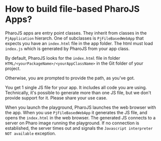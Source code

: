 # How to build file-based PharoJS Apps?

PharoJS apps are entry point classes. They inherit from classes in the `PjApplication` hierarch. One of subclasses is
`PjFileBasedWebApp` that expects you have an `index.html` file in the app folder. The html must load `index.js` which is generated by PharoJS from your app class.

By default, PharoJS looks for the `index.html` file in folder `HTML/<yourPackageName>/<yourAppClassName>` in the Git folder of your project.

Otherwise, you are prompted to provide the path, as you've got.

You get 1 single JS file for your app. It includes all code you are using. Technically, it's possible to generate more than one JS file, but we don't provide support for it. Please share your use case.

When you launch the playground, PharoJS launches the web browser with the app. When you use `PjFileBasedWebApp` it generates the JS file, and opens the `index.html` in the web browser. The generated JS connects to a server on Pharo image running the playground. If no connection is established, the server times out and signals the `Javascript interpreter NOT available` exception.